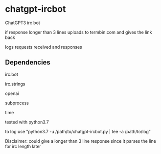 # chatgpt-ircbot
ChatGPT3 irc bot

if response longer than 3 lines uploads to termbin.com and gives the link back

logs requests received and responses

Dependencies
------------
irc.bot

irc.strings

openai

subprocess

time

tested with python3.7

to log use "python3.7 -u /path/to/chatgpt-ircbot.py | tee -a /path/to/log"

Disclaimer: could give a longer than 3 line response since it parses the line for irc length later
